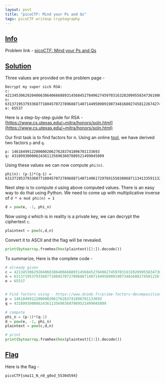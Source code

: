 ```yaml
---
layout: post
title: "picoCTF: Mind your Ps and Qs"
tags: picoCTF writeup cryptography
---
```


## [Info](#info)

Problem link - [picoCTF: Mind your Ps and Qs](https://play.picoctf.org/practice/challenge/162)

## [Solution](#solution)

Three values are provided on the problem page -
```text
Decrypt my super sick RSA:
c: 421345306292040663864066688931456845278496274597031632020995583473619804626233684
n: 631371953793368771804570727896887140714495090919073481680274581226742748040342637
e: 65537
```

Here is a step-by-step guide for RSA - [https://www.cs.utexas.edu/~mitra/honors/soln.html](https://www.cs.utexas.edu/~mitra/honors/soln.html)

Our first task is to find factors for n. Using an online [tool](https://www.dcode.fr/prime-factors-decomposition), we have derived two factors `p` and 	`q`.
```
p: 1461849912200000206276283741896701133693
q: 431899300006243611356963607089521499045809
``` 

Using these values we can now compute `phi(n)`.
```
phi(n): (p-1)*(q-1) = 631371953793368771804570727896887140714061729769155038068711341335911329840163136
```

Next step is to compute `d` using above computed values. There is an easy way to do that using Python. We need to come up with multiplicative inverse of `d * e mod phi(n) = 1`
```python
d = pow(e, -1, phi_n)
```

Now using `d` which is in reality is a private key, we can decrypt the ciphertext `c`.
```python
plaintext = pow(c,d,n)
```

Convert it to ASCII and the flag will be revealed. 
```python
print(bytearray.fromhex(hex(plaintext)[2:]).decode())
```

To summarize, Here is the complete code - 
```python
# already given
c = 421345306292040663864066688931456845278496274597031632020995583473619804626233684
n = 631371953793368771804570727896887140714495090919073481680274581226742748040342637
e = 65537


# Find factors using - https://www.dcode.fr/prime-factors-decomposition
p = 1461849912200000206276283741896701133693
q = 431899300006243611356963607089521499045809

# compute 
phi_n = (p-1)*(q-1)
d = pow(e, -1, phi_n)
plaintext = pow(c,d,n)

# print
print(bytearray.fromhex(hex(plaintext)[2:]).decode())
```

## [Flag](#flag)

Here is the flag - 
```
picoCTF{sma11_N_n0_g0od_55304594}
```
